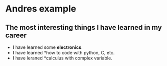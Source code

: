 # Andres example

## The most interesting things I have learned in my career 

* I have learned some **electronics**.
* I have learned *how to code with python, C, etc. 
* I have leraned *calculus with complex variable. 
